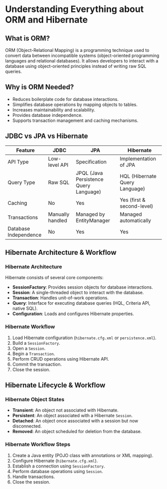# Understanding Everything about ORM and Hibernate

## What is ORM?
ORM (Object-Relational Mapping) is a programming technique used to convert data between incompatible systems (object-oriented programming languages and relational databases). It allows developers to interact with a database using object-oriented principles instead of writing raw SQL queries.

## Why is ORM Needed?
- Reduces boilerplate code for database interactions.
- Simplifies database operations by mapping objects to tables.
- Increases maintainability and scalability.
- Provides database independence.
- Supports transaction management and caching mechanisms.

## JDBC vs JPA vs Hibernate

| Feature       | JDBC                 | JPA                         | Hibernate             |
|--------------|----------------------|-----------------------------|------------------------|
| API Type     | Low-level API        | Specification               | Implementation of JPA  |
| Query Type   | Raw SQL              | JPQL (Java Persistence Query Language) | HQL (Hibernate Query Language) |
| Caching      | No                    | Yes                         | Yes (first & second-level) |
| Transactions | Manually handled     | Managed by EntityManager    | Managed automatically |
| Database Independence | No         | Yes                         | Yes                    |

## Hibernate Architecture & Workflow

### Hibernate Architecture
Hibernate consists of several core components:
- **SessionFactory**: Provides session objects for database interactions.
- **Session**: A single-threaded object to interact with the database.
- **Transaction**: Handles unit-of-work operations.
- **Query**: Interface for executing database queries (HQL, Criteria API, native SQL).
- **Configuration**: Loads and configures Hibernate properties.

### Hibernate Workflow
1. Load Hibernate configuration (`hibernate.cfg.xml` or `persistence.xml`).
2. Build a `SessionFactory`.
3. Open a `Session`.
4. Begin a `Transaction`.
5. Perform CRUD operations using Hibernate API.
6. Commit the transaction.
7. Close the session.

## Hibernate Lifecycle & Workflow

### Hibernate Object States
- **Transient**: An object not associated with Hibernate.
- **Persistent**: An object associated with a Hibernate `Session`.
- **Detached**: An object once associated with a session but now disconnected.
- **Removed**: An object scheduled for deletion from the database.

### Hibernate Workflow Steps
1. Create a Java entity (POJO class with annotations or XML mapping).
2. Configure Hibernate (`hibernate.cfg.xml`).
3. Establish a connection using `SessionFactory`.
4. Perform database operations using `Session`.
5. Handle transactions.
6. Close the session.
